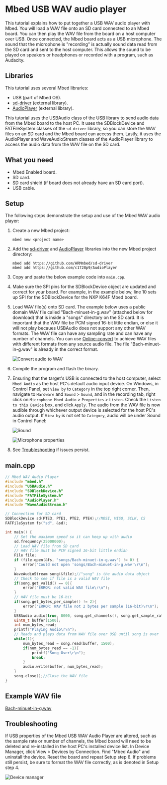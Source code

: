 # Mbed USB WAV audio player

This tutorial explains how to put together a USB WAV audio player with Mbed. You will load a WAV file onto an SD card connected to an Mbed board. You can then play the WAV file from the board on a host computer over USB. Once connected, the Mbed board acts as a USB microphone. The sound that the microphone is "recording" is actually sound data read from the SD card and sent to the host computer. This allows the sound to be played on speakers or headphones or recorded with a program, such as Audacity.

## Libraries

This tutorial uses several Mbed libraries:

- USB (part of Mbed OS).
- [sd-driver](https://github.com/ARMmbed/sd-driver) (external library).
- [AudioPlayer](https://github.com/c1728p9/AudioPlayer) (external library).

This tutorial uses the USBAudio class of the USB library to send audio data from the Mbed board to the host PC. It uses the SDBlockDevice and FATFileSystem classes of the `sd-driver` library, so you can store the WAV files on an SD card and the Mbed board can access them. Lastly, it uses the AudioPlayer and WaveAudioStream classes of the AudioPlayer library to access the audio data from the WAV file on the SD card.

## What you need

- Mbed Enabled board.
- SD card.
- SD card shield (if board does not already have an SD card port).
- USB cable.

## Setup

The following steps demonstrate the setup and use of the Mbed WAV audio player:

1. Create a new Mbed project:
   
   `mbed new <project name>`
   
1. Add the [sd-driver](https://github.com/ARMmbed/sd-driver) and [AudioPlayer](https://github.com/c1728p9/AudioPlayer) libraries into the new Mbed project directory: 
   
   `mbed add https://github.com/ARMmbed/sd-driver`    
   `mbed add https://github.com/c1728p9/AudioPlayer`
   
1. Copy and paste the below example code into `main.cpp`.
1. Make sure the SPI pins for the SDBlockDevice object are updated and correct for your board. For example, in the example below, line 10 sets up SPI for the SDBlockDevice for the NXP K64F Mbed board.
1. Load WAV file(s) onto SD card. The example below uses a public domain WAV file called "Bach-minuet-in-g.wav" (attached below for download) that is inside a "songs" directory on the SD card. It is important that the WAV file be PCM signed 16-bit little endian, or else it will not play becaues USBAudio does not support any other WAV formats. The WAV file can have any sampling rate and can have any number of channels. You can use [Online-convert](https://audio.online-convert.com/convert-to-wav) to achieve WAV files with different formats from any source audio file. The file "Bach-minuet-in-g.wav" is already in the correct format.
   
   ![Convert audio to WAV](https://raw.githubusercontent.com/ARMmbed/mbed-os-5-docs/development/docs/images/Mbed_USB_WAV_Audio_Player_img1.png)
   
1. Compile the program and flash the binary.
1. Ensuring that the target's USB is connected to the host computer, select `Mbed Audio` as the host PC's default audio input device. On Windows, in Control Panel, set `View by` to `Category` in the top right corner. Then, navigate to `Hardware` and `Sound` > `Sound`, and in the recording tab, right click on `Microphone Mbed Audio` > `Properties` > `Listen`. Check the `Listen to this Device` box, and click `Apply`. The audio from the WAV file is now audible through whichever output device is selected for the host PC's audio output. If `View by` is not set to `Category`, audio will be under Sound in Control Panel:
   
   ![Sound](https://raw.githubusercontent.com/ARMmbed/mbed-os-5-docs/development/docs/images/Mbed_USB_WAV_Audio_Player_img2.PNG)
   
   ![Microphone properties](https://raw.githubusercontent.com/ARMmbed/mbed-os-5-docs/development/docs/images/Mbed_USB_WAV_Audio_Player_img3.PNG)
   
1. See [Troubleshooting](#troubleshooting) if issues persist.
 
## main.cpp

```c++ NOCI
// Mbed WAV Audio Player
#include "mbed.h"
#include "USBAudio.h"
#include "SDBlockDevice.h"
#include "FATFileSystem.h"
#include "AudioPlayer.h"
#include "WaveAudioStream.h"

// Connection for SD card
SDBlockDevice sd(PTE3, PTE1, PTE2, PTE4);//MOSI, MISO, SCLK, CS
FATFileSystem fs("sd", &sd);

int main() {
    // Set the maximum speed so it can keep up with audio
    sd.frequency(25000000);
    // Load WAV file from SD card
    // WAV file must be PCM signed 16-bit little endian
    File file;
    if (file.open(&fs, "songs/Bach-minuet-in-g.wav") != 0) {
        error("Could not open 'songs/Bach-minuet-in-g.wav'\r\n");
    }
    WaveAudioStream song(&file);//"song" is the audio data object
    // Check to see if file is a valid WAV file
    if(song.get_valid() == 0){
        error("ERROR: not valid WAV file\r\n");
    }
    // WAV file must be 16-bit
    if(song.get_bytes_per_sample() != 2){
        error("ERROR: WAV file not 2 bytes per sample (16-bit)\r\n");
    }
    USBAudio audio(true, 8000, song.get_channels(), song.get_sample_rate(), song.get_channels());
    uint8_t buffer[1500];
    int num_bytes_read;
    printf("Playing Audio\r\n");
    // Reads and plays data from WAV file over USB until song is over
    while(1){
        num_bytes_read = song.read(buffer, 1500);
        if(num_bytes_read == -1){
            printf("Song Over\r\n");
            break;
        }
        audio.write(buffer, num_bytes_read);
    }
    song.close();//Close the WAV file
}
```

## Example WAV file  

[Bach-minuet-in-g.wav](https://github.com/mrcoulter45/mbed-os-5-docs/raw/Mbed_USB_WAV_Audio_Player_Tutorial/docs/tutorials/using_apis/Mbed_USB_WAV_Audio_Player/Bach-minuet-in-g.wav)

## Troubleshooting   

If USB properties of the Mbed USB WAV Audio Player are altered, such as the sample rate or number of channels, the Mbed board will need to be deleted and re-installed in the host PC's installed device list. In Device Manager, click View > Devices by Connection. Find "Mbed Audio" and uninstall the device. Reset the board and repeat Setup step 6. If problems still persist, be sure to format the WAV file correctly, as is denoted in Setup step 4.   

![Device manager](https://raw.githubusercontent.com/ARMmbed/mbed-os-5-docs/development/docs/images/Mbed_USB_WAV_Audio_Player_img4.png)
